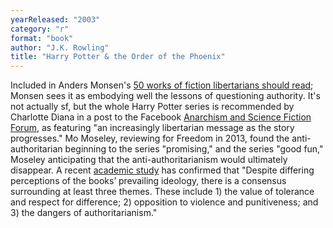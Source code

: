 ```yaml
---
yearReleased: "2003"
category: "r"
format: "book"
author: "J.K. Rowling"
title: "Harry Potter & the Order of the Phoenix"
---
```

Included in Anders Monsen's <a href="http://www.andersmonsen.com/50-works-of-fiction-libertarians-should-read/"> 50 works of fiction libertarians should read</a>; Monsen sees it as embodying  well the lessons of questioning authority. It's not actually sf, but the whole  Harry Potter series is recommended by Charlotte Diana in a post to the Facebook <a href="https://www.facebook.com/groups/anarchismandsciencefiction/?fref=ts"> Anarchism and Science Fiction Forum</a>, as featuring "an increasingly  libertarian message as the story progresses." Mo Moseley, reviewing for   Freedom in 2013, found the anti-authoritarian beginning to the series  "promising," and the series "good fun," Moseley anticipating that the  anti-authoritarianism would ultimately disappear. A recent <a href="http://iscap.upenn.edu/sites/default/files/HarryPotterDeathlyDonald160718.pdf"> academic study</a> has confirmed that "Despite differing perceptions of the  books’ prevailing ideology, there is a consensus surrounding at least three  themes. These include 1) the value of tolerance and respect for difference; 2)  opposition to violence and punitiveness; and 3) the dangers of  authoritarianism."
 